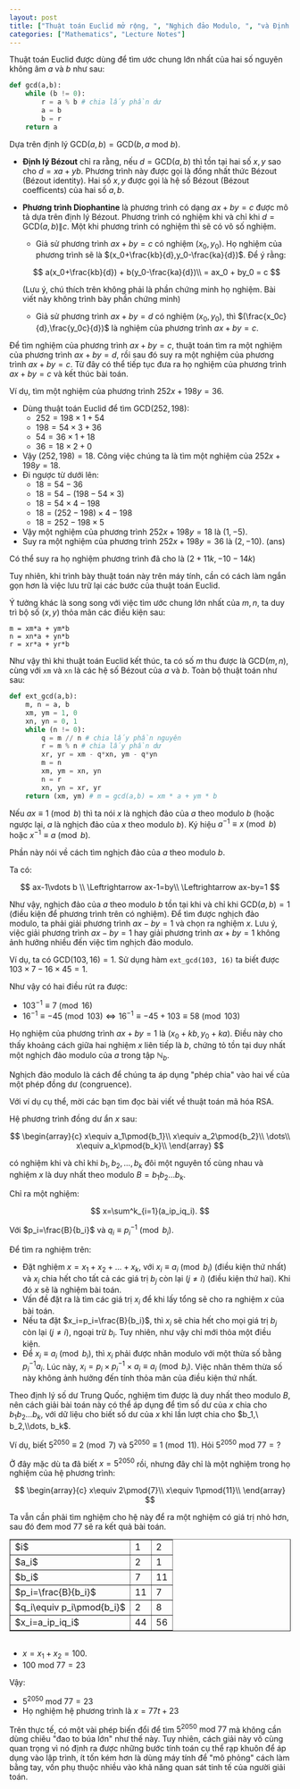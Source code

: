 ```yaml
---
layout: post
title: ["Thuật toán Euclid mở rộng, ", "Nghịch đảo Modulo, ", "và Định lý số dư Trung Quốc"]
categories: ["Mathematics", "Lecture Notes"]
---
```


Thuật toán Euclid được dùng để tìm ước chung lớn nhất của hai số nguyên không âm $a$ và $b$ như sau:

```python
def gcd(a,b):
    while (b != 0):
        r = a % b # chia lấy phần dư
        a = b
        b = r
    return a
```

Dựa trên định lý $\text{GCD}(a,b) = \text{GCD}(b, a \text{ mod } b)$.

- **Định lý Bézout** chỉ ra rằng, nếu $d=\text{GCD}(a,b)$ thì tồn tại hai số $x,y$ sao cho $d=xa+yb$. Phương trình này được gọi là đồng nhất thức Bézout (Bézout identity). Hai số $x,y$ được gọi là hệ số Bézout (Bézout coefficents) của hai số $a,b$.
- **Phương trình Diophantine** là phương trình có dạng $ax+by=c$ được mô tả dựa trên định lý Bézout. Phương trình có nghiệm khi và chỉ khi $d=\text{GCD}(a,b)\| c$. Một khi phương trình có nghiệm thì sẽ có vô số nghiệm.
    - Giả sử phương trình $ax+by=c$ có nghiệm $(x_0,y_0)$. Họ nghiệm của phương trình sẽ là $(x_0+\frac{kb}{d},y_0-\frac{ka}{d})$. Để ý rằng:

    $$
        a(x_0+\frac{kb}{d}) + b(y_0-\frac{ka}{d})\\
        = ax_0 + by_0 = c
    $$
    
    (Lưu ý, chú thích trên không phải là phần chứng minh họ nghiệm. Bài viết này không trình bày phần chứng minh)
    - Giả sử phương trình $ax+by=d$ có nghiệm $(x_0,y_0)$, thì $(\frac{x_0c}{d},\frac{y_0c}{d})$ là nghiệm của phương trình $ax+by=c$.

Để tìm nghiệm của phương trình $ax+by=c$, thuật toán tìm ra một nghiệm của phương trình $ax+by=d$, rồi sau đó suy ra một nghiệm của phương trình $ax+by=c$. Từ đây có thể tiếp tục đưa ra họ nghiệm của phương trình $ax+by=c$ và kết thúc bài toán.

Ví dụ, tìm một nghiệm của phương trình $252x+198y=36$.

- Dùng thuật toán Euclid để tìm $\text{GCD}(252,198)$:
    - $252 = 198\times 1 + 54$
    - $198 = 54\times 3 + 36$
    - $54 = 36\times 1 + 18$
    - $36 = 18\times 2 + 0$
- Vậy $(252,198)=18$. Công việc chúng ta là tìm một nghiệm của $252x+198y=18$.
- Đi ngược từ dưới lên:
    - $18 = 54 - 36$
    - $18 = 54 - (198 - 54\times 3)$
    - $18 = 54\times 4 - 198$
    - $18 = (252-198)\times 4 - 198$
    - $18 = 252 - 198\times 5$
- Vậy một nghiệm của phương trình $252x+198y=18$ là $(1,-5)$.
- Suy ra một nghiệm của phương trình $252x+198y=36$ là $(2,-10)$. (ans)

Có thể suy ra họ nghiệm phương trình đã cho là $(2+11k, -10-14k)$

Tuy nhiên, khi trình bày thuật toán này trên máy tính, cần có cách làm ngắn gọn hơn là việc lưu trữ lại các bước của thuật toán Euclid.

Ý tưởng khác là song song với việc tìm ước chung lớn nhất của $m,n$, ta duy trì bộ số $(x,y)$ thỏa mãn các điều kiện sau:

```
m = xm*a + ym*b
n = xn*a + yn*b
r = xr*a + yr*b
```

Như vậy thì khi thuật toán Euclid kết thúc, ta có số $m$ thu được là $\text{GCD}(m,n)$, cùng với `xm` và `xn` là các hệ số Bézout của $a$ và $b$. Toàn bộ thuật toán như sau:

```python
def ext_gcd(a,b):
    m, n = a, b
    xm, ym = 1, 0
    xn, yn = 0, 1
    while (n != 0):
        q = m // n # chia lấy phần nguyên
        r = m % n # chia lấy phần dư
        xr, yr = xm - q*xn, ym - q*yn
        m = n
        xm, ym = xn, yn
        n = r
        xn, yn = xr, yr
    return (xm, ym) # m = gcd(a,b) = xm * a + ym * b
```

Nếu $ax\equiv 1\pmod{b}$ thì ta nói $x$ là nghịch đảo của $a$ theo modulo $b$ (hoặc ngược lại, $a$ là nghịch đảo của $x$ theo modulo $b$). Ký hiệu $a^{-1}\equiv x\pmod{b}$ hoặc $x^{-1}\equiv a\pmod{b}$.

Phần này nói về cách tìm nghịch đảo của $a$ theo modulo $b$.

Ta có:

$$
    ax-1\vdots b \\
    \Leftrightarrow ax-1=by\\
    \Leftrightarrow ax-by=1
$$

Như vậy, nghịch đảo của $a$ theo modulo $b$ tồn tại khi và chỉ khi $\text{GCD}(a,b)=1$ (điều kiện để phương trình trên có nghiệm). Để tìm được nghịch đảo modulo, ta phải giải phương trình $ax-by=1$ và chọn ra nghiệm $x$. Lưu ý, việc giải phương trình $ax-by=1$ hay giải phương trình $ax+by=1$ không ảnh hưởng nhiều đến việc tìm nghịch đảo modulo.

Ví dụ, ta có $\text{GCD}(103,16)=1$. Sử dụng hàm `ext_gcd(103, 16)` ta biết được $103\times 7 - 16\times 45 = 1$.

Như vậy có hai điều rút ra được:

- $103^{-1}\equiv 7\pmod{16}$
- $16^{-1}\equiv -45\pmod{103} \Leftrightarrow 16^{-1}\equiv -45+103\equiv 58\pmod{103}$

Họ nghiệm của phương trình $ax+by=1$ là $(x_0+kb,y_0+ka)$. Điều này cho thấy khoảng cách giữa hai nghiệm $x$ liên tiếp là $b$, chứng tỏ tồn tại duy nhất một nghịch đảo modulo của $a$ trong tập $\mathbb{N}_b$.

Nghịch đảo modulo là cách để chúng ta áp dụng "phép chia" vào hai vế của một phép đồng dư (congruence).

Với ví dụ cụ thể, mời các bạn tìm đọc bài viết về thuật toán mã hóa RSA.

Hệ phương trình đồng dư ẩn $x$ sau:

$$
    \begin{array}{c}
        x\equiv a_1\pmod{b_1}\\
        x\equiv a_2\pmod{b_2}\\
        \dots\\
        x\equiv a_k\pmod{b_k}\\
    \end{array}    
$$

có nghiệm khi và chỉ khi $b_1, b_2, \dots, b_k$ đôi một nguyên tố cùng nhau và nghiệm $x$ là duy nhất theo modulo $B=b_1b_2\dots b_k$.

Chỉ ra một nghiệm: 

$$
    x=\sum^k_{i=1}(a_ip_iq_i).
$$

Với $p_i=\frac{B}{b_i}$ và $q_i\equiv p_i^{-1}\pmod{b_i}$.

Để tìm ra nghiệm trên:

- Đặt nghiệm $x=x_1+x_2+\dots+x_k$, với $x_i\equiv a_i\pmod{b_i}$ (điều kiện thứ nhất) và $x_i$ chia hết cho tất cả các giá trị $b_j$ còn lại $(j\neq i)$ (điều kiện thứ hai). Khi đó $x$ sẽ là nghiệm bài toán.
- Vấn đề đặt ra là tìm các giá trị $x_i$ để khi lấy tổng sẽ cho ra nghiệm $x$ của bài toán.
- Nếu ta đặt $x_i=p_i=\frac{B}{b_i}$, thì $x_i$ sẽ chia hết cho mọi giá trị $b_j$ còn lại $(j\neq i)$, ngoại trừ $b_i$. Tuy nhiên, như vậy chỉ mới thỏa một điều kiện.
- Để $x_i\equiv a_i\pmod{b_i}$, thì $x_i$ phải được nhân modulo với một thừa số bằng $p_i^{-1}a_i$. Lúc này, $x_i=p_i\times p_i^{-1}\times a_i\equiv a_i\pmod{b_i}$. Việc nhân thêm thừa số này không ảnh hưởng đến tính thỏa mãn của điều kiện thứ nhất.

Theo định lý số dư Trung Quốc, nghiệm tìm được là duy nhất theo modulo $B$, nên cách giải bài toán này có thể áp dụng để tìm số dư của $x$ chia cho $b_1b_2\dots b_k$, với dữ liệu cho biết số dư của $x$ khi lần lượt chia cho $b_1,\ b_2,\\dots, b_k$.

Ví dụ, biết $5^{2050}\equiv 2\pmod{7}$ và $5^{2050}\equiv 1\pmod{11}$. Hỏi $5^{2050} \text{ mod } 77 = ?$

Ở đây mặc dù ta đã biết $x=5^{2050}$ rồi, nhưng đây chỉ là một nghiệm trong họ nghiệm của hệ phương trình:

$$
    \begin{array}{c}
        x\equiv 2\pmod{7}\\
        x\equiv 1\pmod{11}\\
    \end{array}
$$

Ta vẫn cần phải tìm nghiệm cho hệ này để ra một nghiệm có giá trị nhỏ hơn, sau đó đem $\text{mod } 77$ sẽ ra kết quả bài toán.

<table style="margin:0 auto;" border="1">
<tr>
    <td>$i$</td>
    <td>1</td>
    <td>2</td>
</tr>
<tr>
    <td>$a_i$</td>
    <td>2</td>
    <td>1</td>
</tr>
<tr>
    <td>$b_i$</td>
    <td>7</td>
    <td>11</td>
</tr>
<tr>
    <td>$p_i=\frac{B}{b_i}$</td>
    <td>11</td>
    <td>7</td>
</tr>
<tr>
    <td>$q_i\equiv p_i\pmod{b_i}$</td>
    <td>2</td>
    <td>8</td>
</tr>
<tr>
    <td>$x_i=a_ip_iq_i$</td>
    <td>44</td>
    <td>56</td>
</tr>
</table>
<br>

- $x = x_1 + x_2 = 100$.
- $100 \text{ mod } 77 = 23$

Vậy:

- $5^{2050} \text{ mod } 77 = 23$
- Họ nghiệm hệ phương trình là $x = 77t+23$

Trên thực tế, có một vài phép biến đổi để tìm $5^{2050} \text{ mod } 77$ mà không cần dùng chiêu "đao to búa lớn" như thế này. Tuy nhiên, cách giải này vô cùng quan trọng vì nó định ra được những bước tính toán cụ thể rạp khuôn để áp dụng vào lập trình, ít tốn kém hơn là dùng máy tính để "mô phỏng" cách làm bằng tay, vốn phụ thuộc nhiều vào khả năng quan sát tinh tế của người giải toán.
